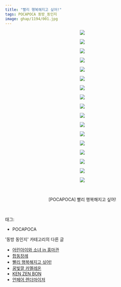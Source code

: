 ```yaml
---
title: "빨리 행복해지고 싶어!"
tags: POCAPOCA 동방_동인지
image: ghap/1194/001.jpg
---
```

<div class="article">
<p style="text-align: center; clear: none; float: none;"><img src="{{ site.nasurl }}/ghap/1194/001.jpg"/></p>
<p style="text-align: center; clear: none; float: none;"><img src="{{ site.nasurl }}/ghap/1194/002.jpg"/></p>
<p style="text-align: center; clear: none; float: none;"><img src="{{ site.nasurl }}/ghap/1194/003.jpg"/></p>
<p style="text-align: center; clear: none; float: none;"><img src="{{ site.nasurl }}/ghap/1194/004.jpg"/></p>
<p style="text-align: center; clear: none; float: none;"><img src="{{ site.nasurl }}/ghap/1194/005.jpg"/></p>
<p style="text-align: center; clear: none; float: none;"><img src="{{ site.nasurl }}/ghap/1194/006.jpg"/></p>
<p style="text-align: center; clear: none; float: none;"><img src="{{ site.nasurl }}/ghap/1194/007.jpg"/></p>
<p style="text-align: center; clear: none; float: none;"><img src="{{ site.nasurl }}/ghap/1194/008.jpg"/></p>
<p style="text-align: center; clear: none; float: none;"><img src="{{ site.nasurl }}/ghap/1194/009.jpg"/></p>
<p style="text-align: center; clear: none; float: none;"><img src="{{ site.nasurl }}/ghap/1194/010.jpg"/></p>
<p style="text-align: center; clear: none; float: none;"><img src="{{ site.nasurl }}/ghap/1194/011.jpg"/></p>
<p style="text-align: center; clear: none; float: none;"><img src="{{ site.nasurl }}/ghap/1194/012.jpg"/></p>
<p style="text-align: center; clear: none; float: none;"><img src="{{ site.nasurl }}/ghap/1194/013.jpg"/></p>
<p style="text-align: center; clear: none; float: none;"><img src="{{ site.nasurl }}/ghap/1194/014.jpg"/></p>
<p style="text-align: center; clear: none; float: none;"><img src="{{ site.nasurl }}/ghap/1194/015.jpg"/></p>
<p style="text-align: center; clear: none; float: none;"><img src="{{ site.nasurl }}/ghap/1194/016.jpg"/></p>
<p style="text-align: center; clear: none; float: none;"><img src="{{ site.nasurl }}/ghap/1194/017.jpg"/></p>
<p style="text-align: center; clear: none; float: none;"><br/></p>
<p style="text-align: center; clear: none; float: none;">[POCAPOCA] 빨리 행복해지고 싶어!</p>
<p><br/></p>
</div><div class="tagTrail">
<p>태그: </p>
<ul>
<li>POCAPOCA</li>
</ul>
</div><div class="another">
<p>'동방 동인지' 카테고리의 다른 글</p>
<ul>
<li><a href="/2016-07-29-ghap_1196">어린아이와 소녀 in 홍마관</a></li>
<li><a href="/2016-07-29-ghap_1195">합동장례</a></li>
<li><a href="/2016-07-28-ghap_1194">빨리 행복해지고 싶어!</a></li>
<li><a href="/2016-07-28-ghap_1193">꿈빛깔 카멜레온</a></li>
<li><a href="/2016-07-28-ghap_1192">KEN ZEN BON</a></li>
<li><a href="/2016-07-28-ghap_1190">언페어 렌더마이저</a></li>
</ul>
</div><div class="cb_module cb_fluid">
<div class="cb_wrt cb_profile">
</div><!-- commentList close -->
</div>